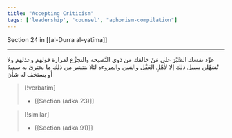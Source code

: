 ```yaml
---
title: "Accepting Criticism"
tags: ['leadership', 'counsel', "aphorism-compilation"]
---
```


 Section 24 in [[al-Durra al-yatīma]]

---
عوِّد نفسك الصَّبْرَ على مَنْ خالفك من ذوي النَّصيحة والتجرُّع لمرارة قولهم وعذلهم ولا تُسَهِّلن سبيل ذلك إلا لأهْلِ العَقْل والسن والمروءة لئلا ينتشر من ذلك ما يجترئ به سفيهٌ أو يستخف له شأن

> [!verbatim]
> - [[Section (adka.23)]]

> [!similar]
> - [[Section (adka.91)]]
